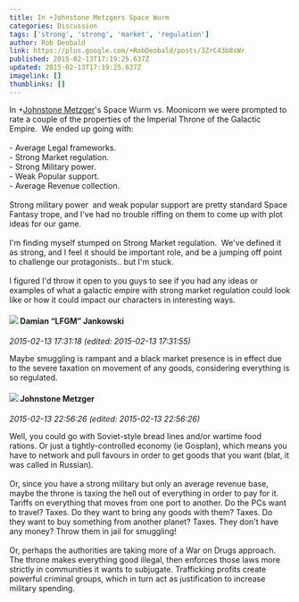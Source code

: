 ```yaml
---
title: In +Johnstone Metzgers Space Wurm
categories: Discussion
tags: ['strong', 'strong', 'market', 'regulation']
author: Rob Deobald
link: https://plus.google.com/+RobDeobald/posts/3ZrC43b8sWr
published: 2015-02-13T17:19:25.637Z
updated: 2015-02-13T17:19:25.637Z
imagelink: []
thumblinks: []
---
```


In <span class="proflinkWrapper"><span class="proflinkPrefix">+</span><a class="proflink" href="https://plus.google.com/113864117304127544117" oid="113864117304127544117">Johnstone Metzger</a></span>&#39;s Space Wurm vs. Moonicorn we were prompted to rate a couple of the properties of the Imperial Throne of the Galactic Empire.  We ended up going with:<br /><br />- Average Legal frameworks.<br />- Strong Market regulation.<br />- Strong Military power.<br />- Weak Popular support.<br />- Average Revenue collection.<br /><br />Strong military power  and weak popular support are pretty standard Space Fantasy trope, and I&#39;ve had no trouble riffing on them to come up with plot ideas for our game.<br /><br />I&#39;m finding myself stumped on Strong Market regulation.  We&#39;ve defined it as strong, and I feel it should be important role, and be a jumping off point to challenge our protagonists.. but I&#39;m stuck.<br /><br />I figured I&#39;d throw it open to you guys to see if you had any ideas or examples of what a galactic empire with strong market regulation could look like or how it could impact our characters in interesting ways.
<div id='comment z121yrtzzy3jjhesj23afla45oasgt5ki'>
  <h4><img src='{{site.baseurl}}//images/avatars/100476170927206311405_photo.jpg'> Damian “LFGM” Jankowski</h4>
      <p><cite>2015-02-13 17:31:18 (edited: 2015-02-13 17:31:55)</cite></p>
        <p>Maybe smuggling is rampant and a black market presence is in effect due to the severe taxation on movement of any goods, considering everything is so regulated.</p>
</div>
        

<div id='comment z121yrtzzy3jjhesj23afla45oasgt5ki'>
  <h4><img src='{{site.baseurl}}//images/avatars/113864117304127544117_photo.jpg'> Johnstone Metzger</h4>
      <p><cite>2015-02-13 22:56:26 (edited: 2015-02-13 22:56:26)</cite></p>
        <p>Well, you could go with Soviet-style bread lines and/or wartime food rations. Or just a tightly-controlled economy (ie Gosplan), which means you have to network and pull favours in order to get goods that you want (blat, it was called in Russian).<br /><br />Or, since you have a strong military but only an average revenue base, maybe the throne is taxing the hell out of everything in order to pay for it. Tariffs on everything that moves from one port to another. Do the PCs want to travel? Taxes. Do they want to bring any goods with them? Taxes. Do they want to buy something from another planet? Taxes. They don&#39;t have any money? Throw them in jail for smuggling!<br /><br />Or, perhaps the authorities are taking more of a War on Drugs approach. The throne makes everything good illegal, then enforces those laws more strictly in communities it wants to subjugate. Trafficking profits create powerful criminal groups, which in turn act as justification to increase military spending.</p>
</div>
        